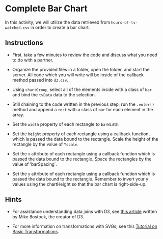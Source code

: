 # Complete Bar Chart

In this activity, we will utilize the data retrieved from `hours-of-tv-watched.csv` in order to create a bar chart.

## Instructions

* First, take a few minutes to review the code and discuss what you need to do with a partner.

* Organize the provided files in a folder, open the folder, and start the server. All code which you will write will be inside of the callback method passed into `d3.csv`.

* Using `chartGroup`, select all of the elements inside with a class of `bar` and bind the `tvData` data to the selection.

* Still chaining to the code written in the previous step, run the `.enter()` method and append a `rect` with a class of `bar` for each element in the array.

* Set the `width` property of each rectangle to `barWidth`.

* Set the `height` property of each rectangle using a callback function, which is passed the data bound to the rectangle.  Scale the height of the rectangle by the value of `Yscale`.

* Set the `x` attribute of each rectangle using a callback function which is passed the data bound to the rectangle.  Space the rectangles by the value of 'barSpacing`.

* Set the `y` attribute of each rectangle using a callback function which is passed the data bound to the rectangle.  Remember to invert your y values using the chartHeight so that the bar chart is right-side-up.

## Hints

* For assistance understanding data joins with D3, see [this article](https://bost.ocks.org/mike/join/) written by Mike Bostock, the creator of D3.

* For more information on transformations with SVGs, see this [Tutorial on Basic Transformations](https://developer.mozilla.org/en-US/docs/Web/SVG/Tutorial/Basic_Transformations).

